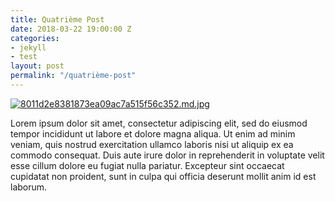 ```yaml
---
title: Quatrième Post
date: 2018-03-22 19:00:00 Z
categories:
- jekyll
- test
layout: post
permalink: "/quatrième-post"
---
```

[![8011d2e8381873ea09ac7a515f56c352.md.jpg](https://tof.cx/images/2018/03/23/8011d2e8381873ea09ac7a515f56c352.md.jpg)](https://tof.cx/image/as2F2)

Lorem ipsum dolor sit amet, consectetur adipiscing elit,
sed do eiusmod tempor incididunt ut labore et dolore magna aliqua.
Ut enim ad minim veniam, quis nostrud exercitation ullamco laboris nisi ut aliquip
ex ea commodo consequat. Duis aute irure dolor in reprehenderit in voluptate velit esse
cillum dolore eu fugiat nulla pariatur. Excepteur sint occaecat cupidatat non proident,
sunt in culpa qui officia deserunt mollit anim id est laborum.
